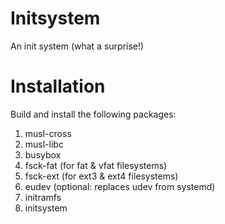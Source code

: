 Initsystem
==========

An init system (what a surprise!)

Installation
============

Build and install the following packages:

1. musl-cross
2. musl-libc
3. busybox
4. fsck-fat (for fat & vfat filesystems)
5. fsck-ext (for ext3 & ext4 filesystems)
6. eudev (optional: replaces udev from systemd)
7. initramfs
8. initsystem
